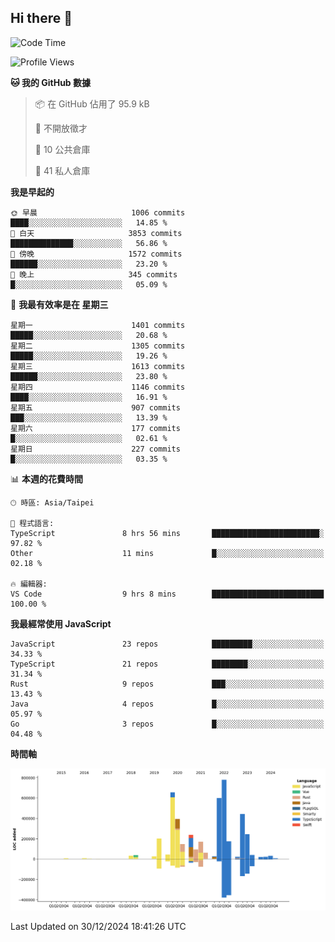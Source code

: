 ## Hi there 👋

<!--START_SECTION:waka-->
![Code Time](http://img.shields.io/badge/Code%20Time-88%20hrs%2037%20mins-blue)

![Profile Views](http://img.shields.io/badge/%E5%80%8B%E4%BA%BA%E9%A0%81%E9%9D%A2%E7%80%8F%E8%A6%BD%E6%AC%A1%E6%95%B8-0-blue)

**🐱 我的 GitHub 數據** 

> 📦 在 GitHub 佔用了 95.9 kB 
 > 
> 🚫 不開放徵才
 > 
> 📜 10 公共倉庫 
 > 
> 🔑 41 私人倉庫 
 > 
**我是早起的** 

```text
🌞 早晨                     1006 commits        ████░░░░░░░░░░░░░░░░░░░░░   14.85 % 
🌆 白天                     3853 commits        ██████████████░░░░░░░░░░░   56.86 % 
🌃 傍晚                     1572 commits        ██████░░░░░░░░░░░░░░░░░░░   23.20 % 
🌙 晚上                     345 commits         █░░░░░░░░░░░░░░░░░░░░░░░░   05.09 % 
```
📅 **我最有效率是在 星期三** 

```text
星期一                      1401 commits        █████░░░░░░░░░░░░░░░░░░░░   20.68 % 
星期二                      1305 commits        █████░░░░░░░░░░░░░░░░░░░░   19.26 % 
星期三                      1613 commits        ██████░░░░░░░░░░░░░░░░░░░   23.80 % 
星期四                      1146 commits        ████░░░░░░░░░░░░░░░░░░░░░   16.91 % 
星期五                      907 commits         ███░░░░░░░░░░░░░░░░░░░░░░   13.39 % 
星期六                      177 commits         █░░░░░░░░░░░░░░░░░░░░░░░░   02.61 % 
星期日                      227 commits         █░░░░░░░░░░░░░░░░░░░░░░░░   03.35 % 
```


📊 **本週的花費時間** 

```text
🕑︎ 時區: Asia/Taipei

💬 程式語言: 
TypeScript               8 hrs 56 mins       ████████████████████████░   97.82 % 
Other                    11 mins             █░░░░░░░░░░░░░░░░░░░░░░░░   02.18 % 

🔥 編輯器: 
VS Code                  9 hrs 8 mins        █████████████████████████   100.00 % 
```

**我最經常使用 JavaScript** 

```text
JavaScript               23 repos            █████████░░░░░░░░░░░░░░░░   34.33 % 
TypeScript               21 repos            ████████░░░░░░░░░░░░░░░░░   31.34 % 
Rust                     9 repos             ███░░░░░░░░░░░░░░░░░░░░░░   13.43 % 
Java                     4 repos             █░░░░░░░░░░░░░░░░░░░░░░░░   05.97 % 
Go                       3 repos             █░░░░░░░░░░░░░░░░░░░░░░░░   04.48 % 
```



**時間軸**

![Lines of Code chart](https://raw.githubusercontent.com/jos61404/jos61404/main/assets/bar_graph.png)


 Last Updated on 30/12/2024 18:41:26 UTC
<!--END_SECTION:waka-->



<!--
**jos61404/jos61404** is a ✨ _special_ ✨ repository because its `README.md` (this file) appears on your GitHub profile.

Here are some ideas to get you started:

- 🔭 I’m currently working on ...
- 🌱 I’m currently learning ...
- 👯 I’m looking to collaborate on ...
- 🤔 I’m looking for help with ...
- 💬 Ask me about ...
- 📫 How to reach me: ...
- 😄 Pronouns: ...
- ⚡ Fun fact: ...
-->
